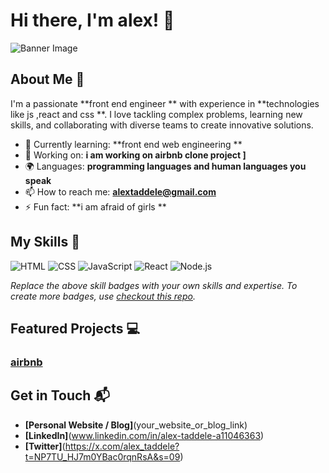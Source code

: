 # Hi there, I'm alex! 👋

![Banner Image](https://i.pinimg.com/736x/66/44/44/664444fef498c86e5a8b1e71f3f830a4.jpg)

## About Me 🚀

I'm a passionate **front end engineer ** with experience in **technologies like js ,react and css **. I love tackling complex problems, learning new skills, and collaborating with diverse teams to create innovative solutions.

- 🌱 Currently learning: **front end web engineering **
- 🔭 Working on: **i am working on airbnb clone project ]**
- 🌍 Languages: **programming languages and human languages you speak**
- 📫 How to reach me: **alextaddele@gmail.com**
- ⚡ Fun fact: **i am afraid of girls **

## My Skills 🧠

![HTML](https://img.shields.io/badge/-HTML-E34F26?style=flat-square&logo=html5&logoColor=white)
![CSS](https://img.shields.io/badge/-CSS-1572B6?style=flat-square&logo=css3&logoColor=white)
![JavaScript](https://img.shields.io/badge/-JavaScript-F7DF1E?style=flat-square&logo=javascript&logoColor=black)
![React](https://img.shields.io/badge/-React-61DAFB?style=flat-square&logo=react&logoColor=black)
![Node.js](https://img.shields.io/badge/-Node.js-339933?style=flat-square&logo=node.js&logoColor=white)

*Replace the above skill badges with your own skills and expertise. To create more badges, use [checkout this repo](https://github.com/alexandresanlim/Badges4-README.md-Profile).*

## Featured Projects 💻

### [airbnb](https://github.com/alexx021dev/airbnb-clone-project)



## Get in Touch 📬

- **[Personal Website / Blog]**(your_website_or_blog_link)
- **[LinkedIn]**(www.linkedin.com/in/alex-taddele-a11046363)
- **[Twitter]**(https://x.com/alex_taddele?t=NP7TU_HJ7m0YBac0rqnRsA&s=09)



